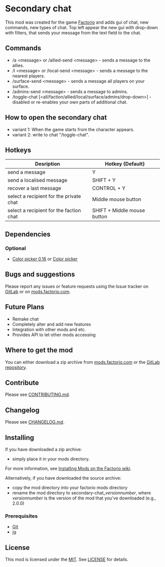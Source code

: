 # Secondary chat

This mod was created for the game [Factorio][Factorio] and adds gui of chat, new commands, new types of chat.
Top left appear the new gui with drop-down with filters, that sends your message from the text field to the chat.

## Commands

- /a \<message\> or /allied-send \<message\> - sends a message to the allies.
- /l \<message\> or /local-send \<message\> - sends a message to the nearest players.
- /surface-send \<message\> - sends a message all players on your surface.
- /admins-send \<message\> - sends a message to admins.
- /toggle-chat [\<all/faction/allied/local/surface/admins/drop-down\>] - disabled or re-enables your own parts of additional chat.

## How to open the secondary chat

- variant 1: When the game starts from the character appears.
- variant 2: write to chat "/toggle-chat".

## Hotkeys

| Desription | Hotkey (Default) |
| -------- | ---- |
| send a message   | Y   |
| send a localised message   | SHIFT + Y   |
| recover a last message   | CONTROL + Y   |
| select a recipient for the private chat  | Middle mouse button  |
| select a recipient for the faction chat  | SHIFT + Middle mouse button   |

## Dependencies

### Optional

- [Color picker 0.16](https://mods.factorio.com/mod/color-picker16) or [Color picker](https://forums.factorio.com/viewtopic.php?f=97&t=30657)

## Bugs and suggestions

Please report any issues or feature requests using the Issue tracker on [GitLab](https://gitlab.com/ZwerOxotnik/secondary-chat/issues) or on [mods.factorio.com](https://mods.factorio.com/mod/secondary-chat/discussion).

## Future Plans

- Remake chat
- Completely alter and add new features
- Integration with other mods and etc.
- Provides API to let other mods accessing

## Where to get the mod

You can either download a zip archive from [mods.factorio.com][homepage] or the [GitLab repository](https://gitlab.com/ZwerOxotnik/secondary-chat/tags).

## Contribute

Please see [CONTRIBUTING.md](CONTRIBUTING.md).

## Changelog

Please see [CHANGELOG.md](CHANGELOG.md).

## Installing

If you have downloaded a zip archive:

- simply place it in your mods directory.

For more information, see [Installing Mods on the Factorio wiki](https://wiki.factorio.com/index.php?title=Installing_Mods).

Alternatively, if you have downloaded the source archive:

- copy the mod directory into your factorio mods directory
- rename the mod directory to secondary-chat_*versionnumber*, where *versionnumber* is the version of the mod that you've downloaded (e.g., 2.0.0)

### Prerequisites

- [Git](https://git-scm.com)
- [jq](https://stedolan.github.io/jq/)

## License

This mod is licensed under the [MIT](https://opensource.org/licenses/MIT). See [LICENSE](LICENSE) for details.

[homepage]: http://mods.factorio.com/mod/secondary-chat
[Factorio]: https://factorio.com/
